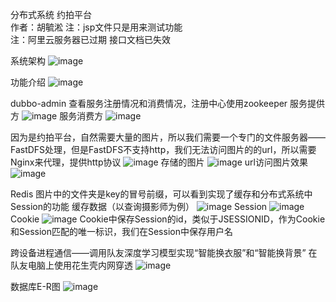 分布式系统 约拍平台  
作者：胡毓淞 
注：jsp文件只是用来测试功能  
注：阿里云服务器已过期 接口文档已失效  

系统架构
![image](https://github.com/EssentialsHys/photo/blob/master/images/约拍平台系统架构.png)

功能介绍
![image](https://github.com/EssentialsHys/photo/blob/master/images/function.png)

dubbo-admin 查看服务注册情况和消费情况，注册中心使用zookeeper
服务提供方
![image](https://github.com/EssentialsHys/photo/blob/master/images/provider.png)
服务消费方
![image](https://github.com/EssentialsHys/photo/blob/master/images/consumer.png)

因为是约拍平台，自然需要大量的图片，所以我们需要一个专门的文件服务器——FastDFS处理，但是FastDFS不支持http，我们无法访问图片的的url，所以需要Nginx来代理，提供http协议
![image](https://github.com/EssentialsHys/photo/blob/master/images/ngx_fdfs.png)
存储的图片
![image](https://github.com/EssentialsHys/photo/blob/master/images/storage.png)
url访问图片效果
![image](https://github.com/EssentialsHys/photo/blob/master/images/http.png)

Redis
图片中的文件夹是key的冒号前缀，可以看到实现了缓存和分布式系统中Session的功能
缓存数据（以查询摄影师为例）
![image](https://github.com/EssentialsHys/photo/blob/master/images/redis.png)
Session
![image](https://github.com/EssentialsHys/photo/blob/master/images/redis.png)
Cookie
![image](https://github.com/EssentialsHys/photo/blob/master/images/redis.png)
Cookie中保存Session的id，类似于JSESSIONID，作为Cookie和Session匹配的唯一标识，我们在Session中保存用户名

跨设备进程通信——调用队友深度学习模型实现“智能换衣服”和“智能换背景”
在队友电脑上使用花生壳内网穿透
![image](https://github.com/EssentialsHys/photo/blob/master/images/NAT.png)

数据库E-R图
![image](https://github.com/EssentialsHys/photo/blob/master/images/MYSQL.png)

